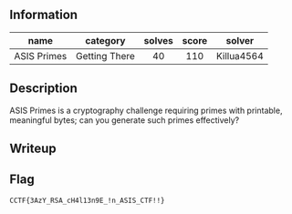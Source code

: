 ## Information
|    name     |   category    | solves | score |   solver   |
|:-----------:|:-------------:|:------:|:-----:|:----------:|
| ASIS Primes | Getting There |   40   |  110  | Killua4564 |

## Description
ASIS Primes is a cryptography challenge requiring primes with printable, meaningful bytes; can you generate such primes effectively?

## Writeup

## Flag
`CCTF{3AzY_RSA_cH4l13n9E_!n_ASIS_CTF!!}`
